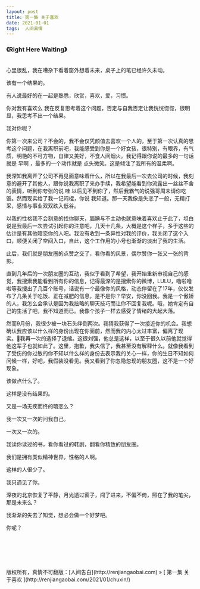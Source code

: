 ```yaml
---
layout: post  
title: 第一集 关于喜欢 
date: 2021-01-01  
tags:  人间真情
---
```

### 《Right Here Waiting》  

<br/> 
心里很乱，我在嘈杂下看着窗外想着未来，桌子上的笔已经许久未动。  

该有一个结果的。   

有人说最好的在一起是熟悉，欣赏，喜欢，爱，习惯。  

你对我有喜欢么 我在反复思考着这个问题，否定与自我否定让我恍恍惚惚，很明显，我思考不出一个结果。  

我对你呢？  

你第一次来公司？不会的，我不会仅凭颜值去喜欢一个人的，至于第一次认真的思考这个问题，在我离职前吧，我能感受到你是一个好女孩，很特别，有眼界，有气质，明艳的不可方物，自律又美好，不食人间烟火。我记得跟你说的最多的一句话就是 早啊 ，最多的一个动作就是 点头微笑。这是倾注了我所有的温柔啊。  

我深知我离开了公司不再见面意味着什么，所以在我最后一次去公司的时候，我刻意的避开了其他人，跟你说我离职了来办手续，我希望能看到你流露出一丝丝不舍的表情，听到你夸张的说  哇 以后见不到你了，然后我霸气的说强哥周末请你吃饭。然而现实给了我一记闷棍，你说 我知道。那一天我像是失恋了一般，无精打采，感情与事业双双跌入低谷。  

以我的性格我不会刻意的找你聊天，腼腆与不主动也就意味着喜欢止于此了，坦白说是我最后一次尝试引起你的注意吧，几天十几条，大概是这个样子，多于这些的估计是有其他暗恋你的人吧。我没有收到一条异性对我的评价，我关闭了这个入口，顺便关闭了空间入口，自此，这个工作用的小号也渐渐的淡出了我的生活。  

此后，我们就是朋友圈的点赞之交了，看你看的风景，偶尔赞你一张又一张的背影。  

直到几年后的一次朋友圈的互动，我似乎看到了希望，我开始重新审视自己的感觉，我搜索我能看到所有你的信息，记得最深的是搜索你的微博，LULU，噜啦噜啦等我搜出了几百个账号，话说有一个最像你的风格，动态停留在了17年，仅仅发布了几条关于吃饭、正在减肥的信息，是不是你？早安，你没回我。我是一个傲娇的人，我怎么会承认是因为我拙略的聊天技巧而让你不回复我呢。哦，她肯定有自己的生活了吧，我不知道而已。我像个孩子一样去感受了情绪的大起大落。

然而9月份，我很少被一块石头绊倒两次。我猜我获得了一次接近你的机会。我想确认我应该以什么样的身份出现在你面前，然而我的内心太过丰富，偏离了现实。我再一次的选择了退缩。这很刘强，他总是这样，以至于很久以前他就觉得他这辈子也就如此了。这里，抱歉，我失信了，我甚至没有解释什么。就像我看到了受伤的你过敏的你不知以什么样的身份去表示我的关心一样，你的生日不知如何问候一样，好吧，我假装没看见。我又看到了你忽隐忽现的朋友圈，这不是一个好现象。  

该做点什么了。

这样是没有结果的。  

又是一场无疾而终的暗恋么？

我一次又一次的问我自己。

一次又一次的。  

我读你读过的书，看你看过的韩剧，翻看你精致的朋友圈。  

我们是拥有类似精神世界，性格的人啊。

这样的人很少了。 

我只遇见了你。 

深夜的北京恢复了平静，月光透过窗子，闯了进来，不偏不倚，照在了我的笔尖，那是未来么？  

我渐渐的失去了知觉，想必会做一个好梦吧。

你呢？

<br/> 
<br/> 
<br/> 
<br/> 
<br/> 
版权所有，真情不可翻版：[人间告白](http://renjiangaobai.com) » [ 第一集 关于喜欢  ](http://renjiangaobai.com/2021/01/chuxin/)  
<br/>